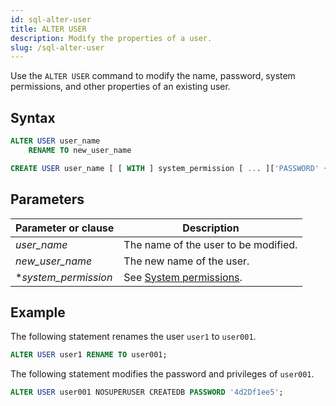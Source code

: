 ```yaml
---
id: sql-alter-user
title: ALTER USER
description: Modify the properties of a user.
slug: /sql-alter-user
---
```

<head>
  <link rel="canonical" href="https://docs.risingwave.com/docs/current/sql-alter-user/" />
</head>

Use the `ALTER USER` command to modify the name, password, system permissions, and other properties of an existing user.

## Syntax

```sql title="Alter user name"
ALTER USER user_name 
    RENAME TO new_user_name
```

```sql title="Alter user properties"
CREATE USER user_name [ [ WITH ] system_permission [ ... ]['PASSWORD' { password | NULL }] ];
```

## Parameters

| Parameter or clause | Description           |
| ------------------- | --------------------- |
| *user_name* | The name of the user to be modified. |
| *new_user_name* | The new name of the user. |
| **system_permission* | See [System permissions](/sql/commands/sql-create-user.md#system-permissions).|

## Example

The following statement renames the user `user1` to `user001`.

```sql
ALTER USER user1 RENAME TO user001;
```

The following statement modifies the password and privileges of `user001`.

```sql
ALTER USER user001 NOSUPERUSER CREATEDB PASSWORD '4d2Df1ee5';
```
